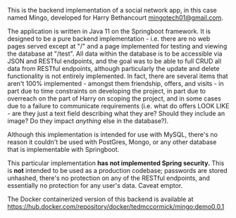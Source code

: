 This is the backend implementation of a social network app, in this case named Mingo, developed for Harry Bethancourt <mingotech01@gmail.com>.

The application is written in Java 11 on the Springboot framework. It is designed to be a pure backend implementation - i.e. there are no web pages served except at "/" and a page implemented for testing and viewing the database at "/test". All data within the database is to be accessible via JSON and RESTful endpoints, and the goal was to be able to full CRUD all data from RESTful endpoints, although particularly the update and delete functionality is not entirely implemented. In fact, there are several items that aren't 100% implemented - amongst them friendship, offers, and visits - in part due to time constraints on developing the project, in part due to overreach on the part of Harry on scoping the project, and in some cases due to a failure to communicate requirements (i.e. what do offers LOOK LIKE - are they just a text field describing what they are? Should they include an image? Do they impact *anything* else in the database?).

Although this implementation is intended for use with MySQL, there's no reason it couldn't be used with PostGres, Mongo, or any other database that is implementable with Springboot.

This particular implementation **has not implemented Spring security.** This is **not** intended to be used as a production codebase; passwords are stored unhashed, there's no protection on any of the RESTful endpoints, and essentially no protection for any user's data. Caveat emptor.

The Docker containerized version of this backend is available at https://hub.docker.com/repository/docker/tedmccormick/mingo:demo0.0.1

